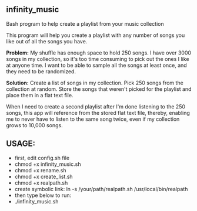 ## infinity_music
Bash program to help create a playlist from your music collection

This program will help you create a playlist with any number of songs you like out of all the songs you have.

**Problem:** My shuffle has enough space to hold 250 songs.
I have over 3000 songs in my collection, so it's too time consuming to pick out the ones I like at anyone time.
I want to be able to sample all the songs at least once, and they need to be randomized.

**Solution:** Create a list of songs in my collection. Pick 250 songs from the collection at random. Store the songs 
that weren't picked for the playlist and place them in a flat text file. 

When I need to create a second playlist after I'm done listening to the 250 songs, 
this app will reference from the stored flat text file, thereby, enabling me to never have to listen to the same
song twice, even if my collection grows to 10,000 songs.

## USAGE:
- first, edit config.sh file
- chmod +x infinity_music.sh
- chmod +x rename.sh
- chmod +x create_list.sh
- chmod +x realpath.sh
- create symbolic link: ln -s /your/path/realpath.sh /usr/local/bin/realpath
- then type below to run:
- ./infinity_music.sh
